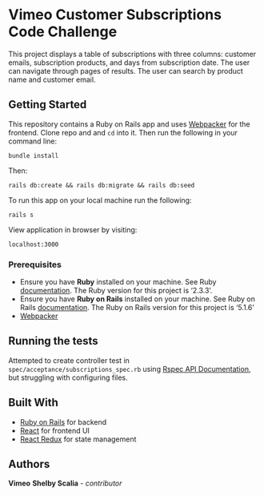 # Vimeo Customer Subscriptions Code Challenge

This project displays a table of subscriptions with three columns: customer emails, subscription products, and days from subscription	date. The user can navigate through pages of results. The user can search by product name and customer email. 	

## Getting Started

This repository contains a Ruby on Rails app and uses [Webpacker](https://github.com/rails/webpacker)
 for the frontend. Clone repo and and `cd` into it. Then run the following in your command line:

`bundle install`

Then:

`rails db:create && rails db:migrate && rails db:seed`

To run this app on your local machine run the following:

`rails s`

View application in browser by visiting:

`localhost:3000`

### Prerequisites

  * Ensure you have **Ruby** installed on your machine. See Ruby [documentation](https://www.ruby-lang.org/en/documentation/installation/). The Ruby version for this project is ‘2.3.3’.
  * Ensure you have **Ruby on Rails** installed on your machine. See Ruby on Rails [documentation](https://guides.rubyonrails.org/v5.0/getting_started.html). The Ruby on Rails version for this project is ‘5.1.6’
  * [Webpacker](https://github.com/rails/webpacker)

## Running the tests

Attempted to create controller test in `spec/acceptance/subscriptions_spec.rb` using [Rspec API Documentation](https://github.com/zipmark/rspec_api_documentation), but struggling with configuring files.

## Built With
  * [Ruby on Rails](https://guides.rubyonrails.org/v5.0/getting_started.html) for backend
  * [React](https://reactjs.org/docs/getting-started.html) for frontend UI
  * [React Redux](https://redux.js.org/basics/usage-with-react) for state management

## Authors

**Vimeo**
**Shelby Scalia** - *contributor*
